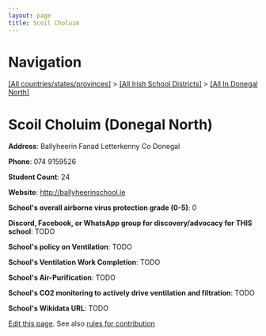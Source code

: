 ```yaml
---
layout: page
title: Scoil Choluim
---
```

# Navigation

[[All countries/states/provinces]](../../..) > [[All Irish School Districts]](../..) > [[All In Donegal North]](..)

# Scoil Choluim (Donegal North)

**Address**: Ballyheerin Fanad Letterkenny Co Donegal

**Phone**: 074 9159526

**Student Count**: 24

**Website**: <http://ballyheerinschool.ie>

**School's overall airborne virus protection grade (0-5)**: 0

**Discord, Facebook, or WhatsApp group for discovery/advocacy for THIS school**: TODO

**School's policy on Ventilation**: TODO

**School's Ventilation Work Completion**: TODO

**School's Air-Purification**: TODO

**School's CO2 monitoring to actively drive ventilation and filtration**: TODO

**School's Wikidata URL**: TODO


[Edit this page](https://github.com/ventilate-schools/Ireland/edit/main/./Donegal_North/Scoil_Choluim.md). See also [rules for contribution](../../../contribution-rules/)